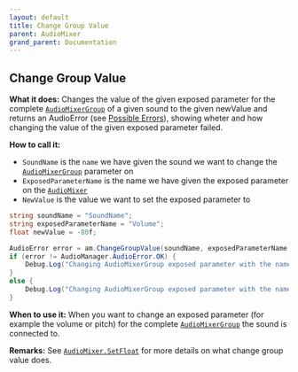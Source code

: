 ```yaml
---
layout: default
title: Change Group Value
parent: AudioMixer
grand_parent: Documentation
---
```


## Change Group Value
**What it does:**
Changes the value of the given exposed parameter for the complete [```AudioMixerGroup```](https://docs.unity3d.com/2021.2/Documentation/ScriptReference/Audio.AudioMixerGroup.html) of a given sound to the given newValue and returns an AudioError (see [Possible Errors](https://mathewhdyt.github.io/Unity-Audio-Manager/docs/documentation/index/#possible-errors)), showing wheter and how changing the value of the given exposed parameter failed.

**How to call it:**
- ```SoundName``` is the ```name``` we have given the sound we want to change the [```AudioMixerGroup```](https://docs.unity3d.com/2021.2/Documentation/ScriptReference/Audio.AudioMixerGroup.html) parameter on
- ```ExposedParameterName``` is the name we have given the exposed parameter on the [```AudioMixer```](https://docs.unity3d.com/2021.2/Documentation/ScriptReference/Audio.AudioMixer.html)
- ```NewValue``` is the value we want to set the exposed parameter to

```csharp
string soundName = "SoundName";
string exposedParameterName = "Volume";
float newValue = -80f;

AudioError error = am.ChangeGroupValue(soundName, exposedParameterName, newValue);
if (error != AudioManager.AudioError.OK) {
    Debug.Log("Changing AudioMixerGroup exposed parameter with the name " + exposedParameterName + " on the sound called: " + soundName + " failed with error id: " + err);
}
else {
    Debug.Log("Changing AudioMixerGroup exposed parameter with the name " + exposedParameterName + " on the sound called: " + soundName + " with the endValue: " + endValue.ToString("0.00") + " succesfull");
}
```

**When to use it:**
When you want to change an exposed parameter (for example the volume or pitch) for the complete [```AudioMixerGroup```](https://docs.unity3d.com/2021.2/Documentation/ScriptReference/Audio.AudioMixerGroup.html) the sound is connected to.

**Remarks:**
See [```AudioMixer.SetFloat```](https://docs.unity3d.com/2021.2/Documentation/ScriptReference/Audio.AudioMixer.SetFloat.html) for more details on what change group value does.
